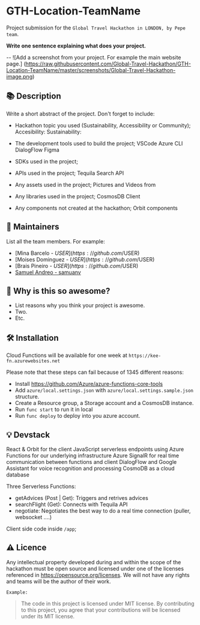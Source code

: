 # GTH-Location-TeamName
Project submission for the `Global Travel Hackathon in LONDON, by Pepe team`.

**Write one sentence explaining what does your project.**

--
![Add a screenshot from your project. For example the main website page.]
(https://raw.githubusercontent.com/Global-Travel-Hackathon/GTH-Location-TeamName/master/screenshots/Global-Travel-Hackathon-image.png)

## :books: Description

Write a short abstract of the project. Don't forget to include:

* Hackathon topic you used (Sustainability, Accessibility or Community);
Accesibility:
Sustainability:

* The development tools used to build the project;
VSCode
Azure CLI
DialogFlow
Figma

* SDKs used in the project;
* APIs used in the project;
Tequila Search API
* Any assets used in the project;
Pictures and Videos from
* Any libraries used in the project;
CosmosDB Client
* Any components not created at the hackathon;
Orbit components

## :hugs: Maintainers

List all the team members. For example:
* [Mina Barcelo - $USER](https://github.com/$USER)
* [Moises Dominguez - $USER](https://github.com/$USER)
* [Brais Pineiro - $USER](https://github.com/$USER)
* [Samuel Andreo - samuanv](https://github.com/samuanv)


## :tada: Why is this so awesome?

* List reasons why you think your project is awesome.
* Two.
* Etc.

## :hammer_and_wrench: Installation

Cloud Functions will be available for one week at `https://kee-fn.azurewebsites.net`

Please note that these steps can fail because of 1345 different reasons:

- Install https://github.com/Azure/azure-functions-core-tools
- Add `azure/local.settings.json` with `azure/local.settings.sample.json` structure.
- Create a Resource group, a Storage account and a CosmosDB instance.
- Run `func start` to run it in local
- Run `func deploy` to deploy into you azure account.

## :bulb: Devstack
React & Orbit for the client
JavaScript serverless endpoints using Azure Functions for our underlying infrastructure
Azure SignalR for real time communication between functions and client
DialogFlow and Google Assistant for voice recognition and processing
CosmoDB as a cloud database


Three Serverless Functions:
- getAdvices (Post | Get): Triggers and retrives advices
- searchFlight (Get): Connects with Tequila API
- negotiate: Negotiates the best way to do a real time connection (puller, websocket ....)

Client side code inside `/app`;
## :warning: Licence

Any intellectual property developed during and within the scope of the hackathon must be open source and licensed under one of the licenses referenced in https://opensource.org/licenses. We will not have any rights and teams will be the author of their work.

`Example:`

>The code in this project is licensed under MIT license. By contributing to this project, you agree that your contributions will be licensed under its MIT license.
